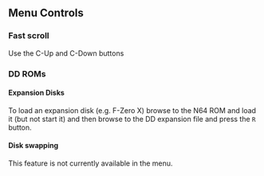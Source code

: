 ## Menu Controls

### Fast scroll
Use the C-Up and C-Down buttons


### DD ROMs

#### Expansion Disks
To load an expansion disk (e.g. F-Zero X) browse to the N64 ROM and load it (but not start it) and then browse to the DD expansion file and press the `R` button.

#### Disk swapping
This feature is not currently available in the menu.

